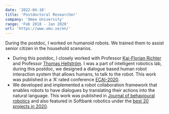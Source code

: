 ```yaml
---
date: '2022-04-10'
title: 'Postdoctoral Researcher'
company: 'Umea University'
range: 'Feb 2018 - Jan 2020'
url: 'https://www.umu.se/en/'
---
```


During the postdoc, I worked on humanoid robots. We trained them to assist senior citizen in the household scenarios.

- During this postdoc, I closely worked with Professor [Kai-Florian Richter](https://www.umu.se/en/staff/kai-florian-richter/) and Professor [Thomas Hellström](https://www.umu.se/en/staff/thomas-hellstrom/). I was a part of intelligent robotics lab, during this postdoc, we designed a dialogue based human robot interaction system that allows humans, to talk to the robot. This work was published in a ‘A’ rated conference [ECAI-2020](https://ecai2020.eu/papers/1441_paper.pdf).
- We developed and implemented a robot collaboration framework that enables robots to have dialogues by translating their actions into the natural language. This work was published in [Journal of behavioural robotics](https://www.degruyter.com/document/doi/10.1515/pjbr-2021-0001/html) and also featured in Softbank robotics under the [best 20 projects in 2020](https://youtu.be/QNfaUycVAXo?t=78).
